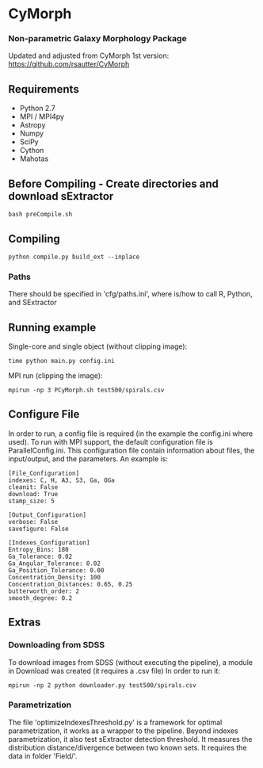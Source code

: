 # CyMorph
### Non-parametric Galaxy Morphology Package

Updated and adjusted from CyMorph 1st version:
https://github.com/rsautter/CyMorph

## Requirements
 - Python 2.7
 - MPI / MPI4py
 - Astropy
 - Numpy
 - SciPy
 - Cython
 - Mahotas

## Before Compiling - Create directories and download sExtractor

    bash preCompile.sh

## Compiling

    python compile.py build_ext --inplace
    
### Paths
There should be specified in 'cfg/paths.ini', where is/how to call R, Python, and SExtractor
 
## Running example
Single-core and single object (without clipping image):

    time python main.py config.ini
    
MPI run (clipping the image):

    mpirun -np 3 PCyMorph.sh test500/spirals.csv
    
## Configure File
In order to run, a config file is required (in the example the config.ini where used). To run with MPI support, the default configuration file is ParallelConfig.ini.
This configuration file contain information about files, the input/output, and the parameters.
An example is:

    [File_Configuration]
    indexes: C, H, A3, S3, Ga, OGa
    cleanit: False
    download: True
    stamp_size: 5

    [Output_Configuration]
    verbose: False
    savefigure: False

    [Indexes_Configuration]
    Entropy_Bins: 180
    Ga_Tolerance: 0.02
    Ga_Angular_Tolerance: 0.02
    Ga_Position_Tolerance: 0.00
    Concentration_Density: 100
    Concentration_Distances: 0.65, 0.25
    butterworth_order: 2
    smooth_degree: 0.2

## Extras

### Downloading from SDSS
To download images from SDSS (without executing the pipeline), a module in Download was created (it requires a .csv file)
In order to run it:

    mpirun -np 2 python downloader.py test500/spirals.csv
    
### Parametrization
The file 'optimizeIndexesThreshold.py' is a framework for optimal parametrization, it works as a wrapper to the pipeline.
Beyond indexes parametrization, it also test sExtractor detection threshold.
It measures the distribution distance/divergence between two known sets. 
It requires the data in folder 'Field/'.

